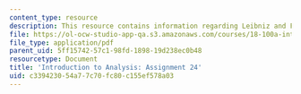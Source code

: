 ```yaml
---
content_type: resource
description: This resource contains information regarding Leibniz and Fubini theorems.
file: https://ol-ocw-studio-app-qa.s3.amazonaws.com/courses/18-100a-introduction-to-analysis-fall-2012/c339423054a77c70fc80c155ef578a03_MIT18_100AF12_Assign_24.pdf
file_type: application/pdf
parent_uid: 5ff15742-57c1-98fd-1898-19d238ec0b48
resourcetype: Document
title: 'Introduction to Analysis: Assignment 24'
uid: c3394230-54a7-7c70-fc80-c155ef578a03
---
```

